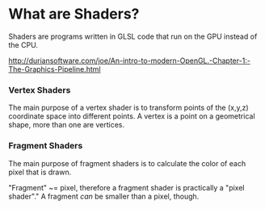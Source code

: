 # What are Shaders?

Shaders are programs written in GLSL code that run on the GPU instead of the CPU.

http://duriansoftware.com/joe/An-intro-to-modern-OpenGL.-Chapter-1:-The-Graphics-Pipeline.html

### Vertex Shaders

The main purpose of a vertex shader is to transform points of the (x,y,z) coordinate space into different points. A vertex is a point on a geometrical shape, more than one are vertices.

### Fragment Shaders

The main purpose of fragment shaders is to calculate the color of each pixel that is drawn.

"Fragment" ~= pixel, therefore a fragment shader is practically a "pixel shader"." A fragment *can* be smaller than a pixel, though.

